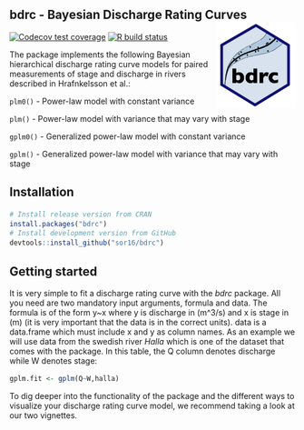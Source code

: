 
<!-- README.md is generated from README.Rmd. Please edit that file -->

## bdrc - Bayesian Discharge Rating Curves <img src="man/figures/logo.png" align="right" alt="" width="140" />

<!-- badges: start -->

[![Codecov test
coverage](https://codecov.io/gh/sor16/bdrc/branch/master/graph/badge.svg)](https://codecov.io/gh/sor16/bdrc?branch=master)
[![R build
status](https://github.com/sor16/bdrc/workflows/R-CMD-check/badge.svg)](https://github.com/sor16/bdrc/actions)
<!-- badges: end -->

The package implements the following Bayesian hierarchical discharge
rating curve models for paired measurements of stage and discharge in
rivers described in Hrafnkelsson et al.:

`plm0()` - Power-law model with constant variance

`plm()` - Power-law model with variance that may vary with stage

`gplm0()` - Generalized power-law model with constant variance

`gplm()` - Generalized power-law model with variance that may vary with
stage

## Installation

``` r
# Install release version from CRAN
install.packages("bdrc")
# Install development version from GitHub
devtools::install_github("sor16/bdrc")
```

## Getting started

It is very simple to fit a discharge rating curve with the *bdrc*
package. All you need are two mandatory input arguments, formula and
data. The formula is of the form y~x where y is discharge in \(m^3/s\)
and x is stage in \(m\) (it is very important that the data is in the
correct units). data is a data.frame which must include x and y as
column names. As an example we will use data from the swedish river
*Halla* which is one of the dataset that comes with the package. In this
table, the Q column denotes discharge while W denotes stage:

``` r
gplm.fit <- gplm(Q~W,halla)
```

To dig deeper into the functionality of the package and the different
ways to visualize your discharge rating curve model, we recommend taking
a look at our two vignettes.
